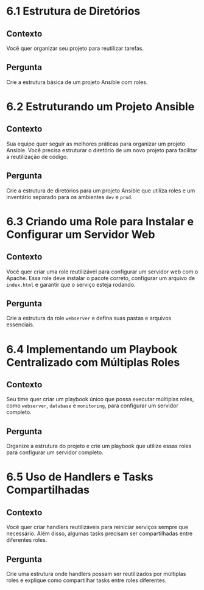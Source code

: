 # 6.1 Estrutura de Diretórios

## Contexto
Você quer organizar seu projeto para reutilizar tarefas.

## Pergunta
Crie a estrutura básica de um projeto Ansible com roles.

# 6.2 Estruturando um Projeto Ansible

## Contexto
Sua equipe quer seguir as melhores práticas para organizar um projeto Ansible. Você precisa estruturar o diretório de um novo projeto para facilitar a reutilização de código.

## Pergunta
Crie a estrutura de diretórios para um projeto Ansible que utiliza roles e um inventário separado para os ambientes `dev` e `prod`.

# 6.3 Criando uma Role para Instalar e Configurar um Servidor Web

## Contexto
Você quer criar uma role reutilizável para configurar um servidor web com o Apache. Essa role deve instalar o pacote correto, configurar um arquivo de `index.html` e garantir que o serviço esteja rodando.

## Pergunta
Crie a estrutura da role `webserver` e defina suas pastas e arquivos essenciais.

# 6.4 Implementando um Playbook Centralizado com Múltiplas Roles

## Contexto
Seu time quer criar um playbook único que possa executar múltiplas roles, como `webserver`, `database` e `monitoring`, para configurar um servidor completo.

## Pergunta
Organize a estrutura do projeto e crie um playbook que utilize essas roles para configurar um servidor completo.

# 6.5 Uso de Handlers e Tasks Compartilhadas

## Contexto
Você quer criar handlers reutilizáveis para reiniciar serviços sempre que necessário. Além disso, algumas tasks precisam ser compartilhadas entre diferentes roles.

## Pergunta
Crie uma estrutura onde handlers possam ser reutilizados por múltiplas roles e explique como compartilhar tasks entre roles diferentes.
